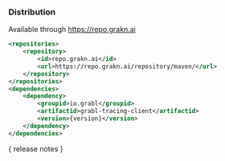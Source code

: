 ### Distribution

Available through https://repo.grakn.ai
```xml
<repositories>
    <repository>
        <id>repo.grakn.ai</id>
        <url>https://repo.grakn.ai/repository/maven/</url>
    </repository>
</repositories>
<dependencies>
    <dependency>
        <groupid>io.grabl</groupid>
        <artifactid>grabl-tracing-client</artifactid>
        <version>{version}</version>
    </dependency>
</dependencies>
```

{ release notes }
